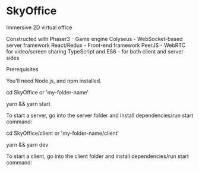 # SkyOffice
Immersive 2D virtual office

Constructed with
Phaser3 - Game engine
Colyseus - WebSocket-based server framework
React/Redux - Front-end framework
PeerJS - WebRTC for video/screen sharing
TypeScript and ES6 - for both client and server sides

Prerequisites

You'll need Node.js, and npm installed.

cd SkyOffice or 'my-folder-name'

yarn && yarn start

To start a server, go into the server folder and install dependencies/run start command:

cd SkyOffice/client or 'my-folder-name/client'

yarn && yarn dev

To start a client, go into the client folder and install dependencies/run start command:
